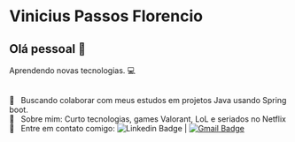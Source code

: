 # Vinicius Passos Florencio

## Olá pessoal 👋
Aprendendo novas tecnologias. :computer:

 <br/> :green_book: &nbsp; Buscando colaborar com meus estudos em projetos Java usando Spring boot.
 <br/> 💬  &nbsp; Sobre mim: Curto tecnologias, games Valorant, LoL e seriados no Netflix
 <br/> :email: &nbsp; Entre em contato comigo: ![Linkedin Badge](https://img.shields.io/badge/-ViniciusFlorencio-blue?style=flat-square&logo=Linkedin&logoColor=white&link=https://www.linkedin.com/in/vin%C3%ADcius-passos-florencio-499b67115/) 
| 
[![Gmail Badge](https://img.shields.io/badge/-florenciovinicius4403@gmail.com-c14438?style=flat-square&logo=Gmail&logoColor=white&link=florenciovinicius4403@gmail.com)](mailto:florenciovinicius4403@gmail.com)
